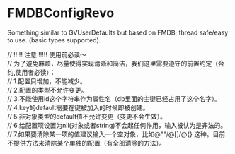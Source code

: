 # FMDBConfigRevo
Something similar to GVUserDefaults but based on FMDB; thread safe/easy to use. (basic types supported).

//  !!!!! 注意 !!!!! 使用前必读～  
//  为了避免麻烦，尽量使得实现清晰和简洁，我们这里需要遵守的前置约定（合约,使用者必读）：  
//  1.配置只增加，不能减少。  
//  2.配置的类型不允许变更。  
//  3.不能使用id这个字符串作为属性名（db里面的主键已经占用了这个名字）。  
//  4.key的default需要在键被加入的时候即被创建。  
//  5.非对象类型的default值不允许变更（变更不会生效）。  
//  6.给配置项设置为nil(对象或者string)不会起任何作用，输入被认为是非法的。  
//  7.如果要清除某一项的值建议输入一个空对象，比如@""/@[]/@{} 这种。目前不提供方法来清除某个单独的配置（有全部清除的方法）。
